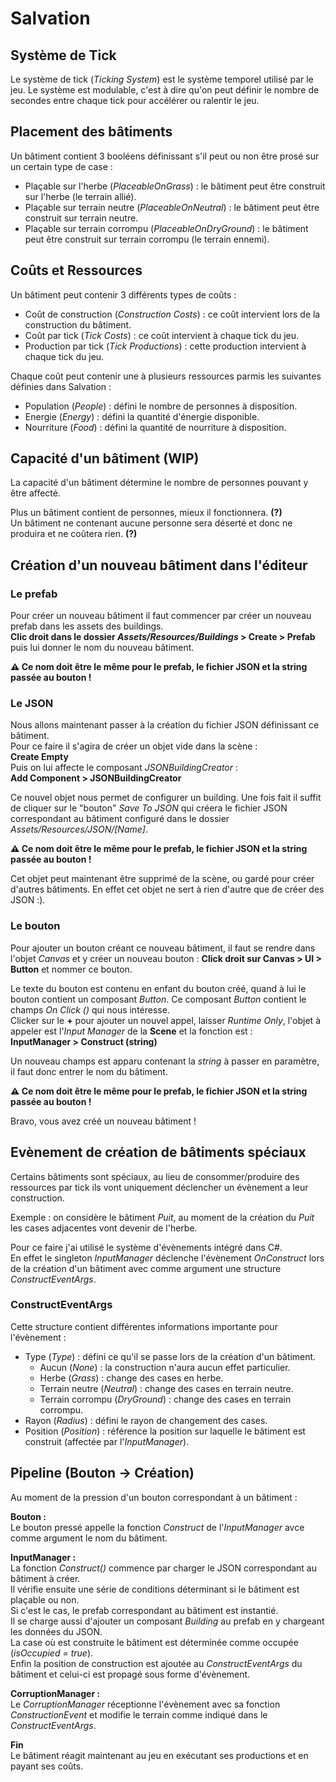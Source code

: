﻿# Salvation

## Système de Tick

Le système de tick (*Ticking System*) est le système temporel utilisé par le jeu.
Le système est modulable, c'est à dire qu'on peut définir le nombre de secondes entre chaque tick pour accélérer ou ralentir le jeu.

## Placement des bâtiments

Un bâtiment contient 3 booléens définissant s'il peut ou non être prosé sur un certain type de case :
- Plaçable sur l'herbe (*PlaceableOnGrass*) : le bâtiment peut être construit sur l'herbe (le terrain allié).
- Plaçable sur terrain neutre (*PlaceableOnNeutral*) : le bâtiment peut être construit sur terrain neutre.
- Plaçable sur terrain corrompu (*PlaceableOnDryGround*) : le bâtiment peut être construit sur terrain corrompu (le terrain ennemi).

## Coûts et Ressources

Un bâtiment peut contenir 3 différents types de coûts :
- Coût de construction (*Construction Costs*) : ce coût intervient lors de la construction du bâtiment.
- Coût par tick (*Tick Costs*) : ce coût intervient à chaque tick du jeu.
- Production par tick (*Tick Productions*) : cette production intervient à chaque tick du jeu.

Chaque coût peut contenir une à plusieurs ressources parmis les suivantes définies dans Salvation :
- Population (*People*) : défini le nombre de personnes à disposition.
- Energie (*Energy*) : défini la quantité d'énergie disponible.
- Nourriture (*Food*) : défini la quantité de nourriture à disposition.

## Capacité d'un bâtiment (WIP)

La capacité d'un bâtiment détermine le nombre de personnes pouvant y être affecté.

Plus un bâtiment contient de personnes, mieux il fonctionnera. **(?)**  
Un bâtiment ne contenant aucune personne sera déserté et donc ne produira et ne coûtera rien. **(?)**

## Création d'un nouveau bâtiment dans l'éditeur

### Le prefab

Pour créer un nouveau bâtiment il faut commencer par créer un nouveau prefab dans les assets des buildings.  
**Clic droit dans le dossier *Assets/Resources/Buildings* > Create > Prefab** puis lui donner le nom du nouveau bâtiment.

**⚠️ Ce nom doit être le même pour le prefab, le fichier JSON et la string passée au bouton !**

### Le JSON

Nous allons maintenant passer à la création du fichier JSON définissant ce bâtiment.  
Pour ce faire il s'agira de créer un objet vide dans la scène :  
**Create Empty**  
Puis on lui affecte le composant *JSONBuildingCreator* :  
**Add Component > JSONBuildingCreator**

Ce nouvel objet nous permet de configurer un building.
Une fois fait il suffit de cliquer sur le "bouton" *Save To JSON* qui créera le fichier JSON correspondant au bâtiment configuré dans le dossier *Assets/Resources/JSON/[Name]*.

**⚠️ Ce nom doit être le même pour le prefab, le fichier JSON et la string passée au bouton !**

Cet objet peut maintenant être supprimé de la scène, ou gardé pour créer d'autres bâtiments.
En effet cet objet ne sert à rien d'autre que de créer des JSON :).

### Le bouton

Pour ajouter un bouton créant ce nouveau bâtiment, il faut se rendre dans l'objet *Canvas* et y créer un nouveau bouton :
**Click droit sur Canvas > UI > Button** et nommer ce bouton.

Le texte du bouton est contenu en enfant du bouton créé, quand à lui le bouton contient un composant *Button*.
Ce composant *Button* contient le champs *On Click ()* qui nous intéresse.  
Clicker sur le **+** pour ajouter un nouvel appel, laisser *Runtime Only*, l'objet à appeler est l'*Input Manager* de la **Scene** et la fonction est :  
**InputManager > Construct (string)**

Un nouveau champs est apparu contenant la *string* à passer en paramètre, il faut donc entrer le nom du bâtiment.

**⚠️ Ce nom doit être le même pour le prefab, le fichier JSON et la string passée au bouton !**

Bravo, vous avez créé un nouveau bâtiment !

## Evènement de création de bâtiments spéciaux

Certains bâtiments sont spéciaux, au lieu de consommer/produire des ressources par tick ils vont uniquement déclencher un évènement a leur construction.

Exemple : on considère le bâtiment *Puit*, au moment de la création du *Puit* les cases adjacentes vont devenir de l'herbe.

Pour ce faire j'ai utilisé le système d'évènements intégré dans C#.  
En effet le singleton *InputManager* déclenche l'évènement *OnConstruct* lors de la création d'un bâtiment avec comme argument une structure *ConstructEventArgs*.  

### ConstructEventArgs

Cette structure contient différentes informations importante pour l'évènement :
- Type (*Type*) : défini ce qu'il se passe lors de la création d'un bâtiment.
  - Aucun (*None*) : la construction n'aura aucun effet particulier.
  - Herbe (*Grass*) : change des cases en herbe.
  - Terrain neutre (*Neutral*) : change des cases en terrain neutre.
  - Terrain corrompu (*DryGround*) : change des cases en terrain corrompu.
- Rayon (*Radius*) : défini le rayon de changement des cases.
- Position (*Position*) : référence la position sur laquelle le bâtiment est construit (affectée par l'*InputManager*).

## Pipeline (Bouton -> Création)

Au moment de la pression d'un bouton correspondant à un bâtiment :

**Bouton :**  
Le bouton pressé appelle la fonction *Construct* de l'*InputManager* avce comme argument le nom du bâtiment.

**InputManager :**  
La fonction *Construct()* commence par charger le JSON correspondant au bâtiment à créer.  
Il vérifie ensuite une série de conditions déterminant si le bâtiment est plaçable ou non.  
Si c'est le cas, le prefab correspondant au bâtiment est instantié.  
Il se charge aussi d'ajouter un composant *Building* au prefab en y chargeant les données du JSON.  
La case où est construite le bâtiment est déterminée comme occupée (*isOccupied = true*).  
Enfin la position de construction est ajoutée au *ConstructEventArgs* du bâtiment et celui-ci est propagé sous forme d'évènement.

**CorruptionManager :**  
Le *CorruptionManager* réceptionne l'évènement avec sa fonction *ConstructionEvent* et modifie le terrain comme indiqué dans le *ConstructEventArgs*.

**Fin**  
Le bâtiment réagit maintenant au jeu en exécutant ses productions et en payant ses coûts.